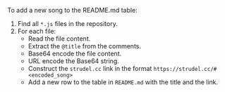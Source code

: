 To add a new song to the README.md table:

1.  Find all `*.js` files in the repository.
2.  For each file:
    *   Read the file content.
    *   Extract the `@title` from the comments.
    *   Base64 encode the file content.
    *   URL encode the Base64 string.
    *   Construct the `strudel.cc` link in the format `https://strudel.cc/#<encoded_song>`
    *   Add a new row to the table in `README.md` with the title and the link.
